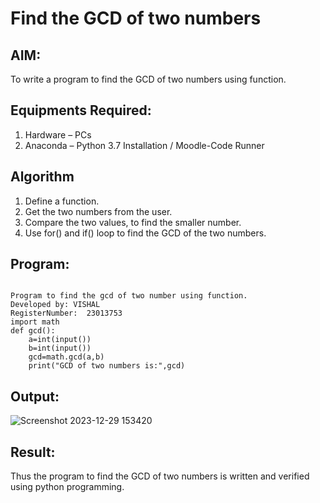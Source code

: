 # Find the GCD of two numbers

## AIM:
To write a program to find the GCD of two numbers using function.

## Equipments Required:
1. Hardware – PCs
2. Anaconda – Python 3.7 Installation / Moodle-Code Runner

## Algorithm
1. Define a function.
2. Get the two numbers from the user.
3. Compare the two values, to find the smaller number.
4. Use for() and if() loop to find the GCD of the two numbers.

## Program:
```

Program to find the gcd of two number using function.
Developed by: VISHAL
RegisterNumber:  23013753
import math
def gcd():
    a=int(input())
    b=int(input())
    gcd=math.gcd(a,b)
    print("GCD of two numbers is:",gcd)

```

## Output:
![Screenshot 2023-12-29 153420](https://github.com/AkilaMohan/GCD-of-two-numbers/assets/145634121/1f53cbdc-fe4b-490f-8b43-1d6f8fb6e4bf)



## Result:
Thus the program to find the GCD of two numbers is written and verified using python programming.
